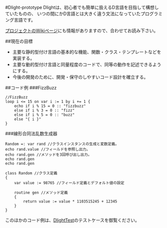 #Dlight-prototype
Dlightは、初心者でも簡単に扱えるD言語を目指して構想していたものの、
いつの間にかD言語とは大きく違う文法になっていたプログラミング言語です。

[プロジェクトのWikiページ](https://github.com/B-head/Dlight-prototype/wiki)にも情報がありますので、合わせてお読み下さい。

##現在の目標
- 主要な静的型付け言語の基本的な機能、関数・クラス・テンプレートなどを実装する。
- 主要な動的型付け言語と同量程度のコードで、同等の動作を記述できるようにする。
- 今後の開発のために、開発・保守のしやすいコード設計を確立する。

##コード例
###FizzBuzz
```
//FizzBuzz
loop i <= 15 on var i := 1 by i += 1 {
    echo if i % 15 = 0 :: "fizzbuzz"
    else if i % 3 = 0 :: "fizz"
    else if i % 5 = 0 :: "buzz"
    else "{ i }"
}
```

###線形合同法乱数生成器
```
Random =: var rand //クラスインスタンスの生成と変数定義。
echo rand.value //フィールドを参照し出力。
echo rand.gen //メソッドを3回呼び出し出力。
echo rand.gen
echo rand.gen

class Random //クラス定義
{
	var value := 98765 //フィールド定義とデフォルト値の設定

	routine gen //メソッド定義
	{
		return value := value * 1103515245 + 12345
	}
}
```

このほかのコード例は、[DlightTest](https://github.com/B-head/Dlight-prototype/tree/master/DlightTest)のテストケースを御覧ください。
